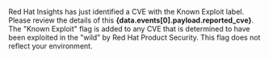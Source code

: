 Red Hat Insights has just identified a CVE with the Known Exploit label. Please review the details of this **{data.events[0].payload.reported_cve}**. The "Known Exploit" flag is added to any CVE that is determined to have been exploited in the "wild" by Red Hat Product Security. This flag does not reflect your environment.
